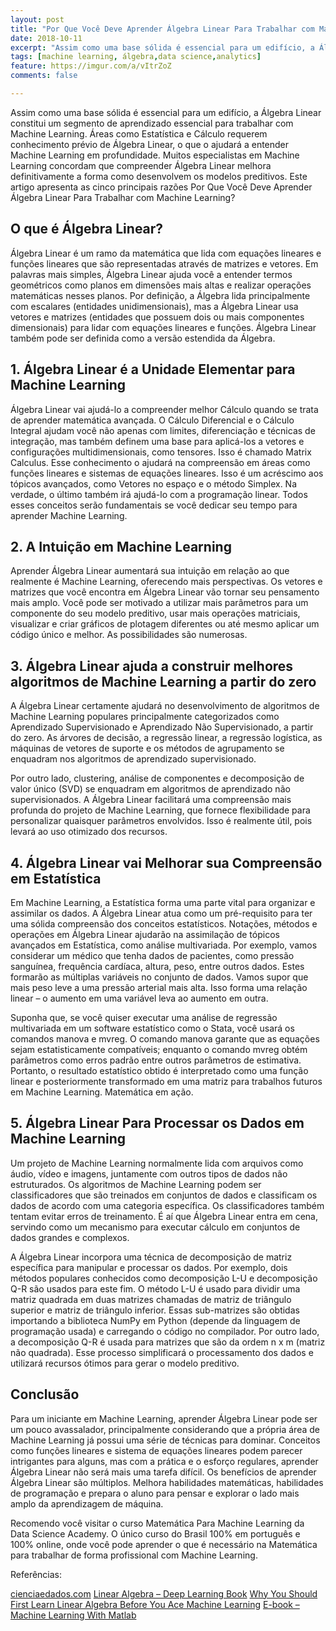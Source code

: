 ```yaml
---
layout: post
title: "Por Que Você Deve Aprender Álgebra Linear Para Trabalhar com Machine Learning?"
date: 2018-10-11
excerpt: "Assim como uma base sólida é essencial para um edifício, a Álgebra Linear constitui um segmento de aprendizado essencial para trabalhar com Machine Learning"
tags: [machine learning, álgebra,data science,analytics]
feature: https://imgur.com/a/vItrZoZ
comments: false

---
```


Assim como uma base sólida é essencial para um edifício, a Álgebra Linear constitui um segmento de aprendizado essencial para trabalhar com Machine Learning. Áreas como Estatística e Cálculo requerem conhecimento prévio de Álgebra Linear, o que o ajudará a entender Machine Learning em profundidade. Muitos especialistas em Machine Learning concordam que compreender Álgebra Linear melhora definitivamente a forma como desenvolvem os modelos preditivos. Este artigo apresenta as cinco principais razões Por Que Você Deve Aprender Álgebra Linear Para Trabalhar com Machine Learning?


## O que é Álgebra Linear?

Álgebra Linear é um ramo da matemática que lida com equações lineares e funções lineares que são representadas através de matrizes e vetores. Em palavras mais simples, Álgebra Linear ajuda você a entender termos geométricos como planos em dimensões mais altas e realizar operações matemáticas nesses planos. Por definição, a Álgebra lida principalmente com escalares (entidades unidimensionais), mas a Álgebra Linear usa vetores e matrizes (entidades que possuem dois ou mais componentes dimensionais) para lidar com equações lineares e funções. Álgebra Linear também pode ser definida como a versão estendida da Álgebra.


## 1. Álgebra Linear é a Unidade Elementar para Machine Learning

Álgebra Linear vai ajudá-lo a compreender melhor Cálculo quando se trata de aprender matemática avançada. O Cálculo Diferencial e o Cálculo Integral ajudam você não apenas com limites, diferenciação e técnicas de integração, mas também definem uma base para aplicá-los a vetores e configurações multidimensionais, como tensores. Isso é chamado Matrix Calculus. Esse conhecimento o ajudará na compreensão em áreas como funções lineares e sistemas de equações lineares. Isso é um acréscimo aos tópicos avançados, como Vetores no espaço e o método Simplex. Na verdade, o último também irá ajudá-lo com a programação linear. Todos esses conceitos serão fundamentais se você dedicar seu tempo para aprender Machine Learning.


## 2. A Intuição em Machine Learning

Aprender Álgebra Linear aumentará sua intuição em relação ao que realmente é Machine Learning, oferecendo mais perspectivas. Os vetores e matrizes que você encontra em Álgebra Linear vão tornar seu pensamento mais amplo. Você pode ser motivado a utilizar mais parâmetros para um componente do seu modelo preditivo, usar mais operações matriciais, visualizar e criar gráficos de plotagem diferentes ou até mesmo aplicar um código único e melhor. As possibilidades são numerosas.


## 3. Álgebra Linear ajuda a construir melhores algoritmos de Machine Learning a partir do zero

A Álgebra Linear certamente ajudará no desenvolvimento de algoritmos de Machine Learning populares principalmente categorizados como Aprendizado Supervisionado e Aprendizado Não Supervisionado, a partir do zero. As árvores de decisão, a regressão linear, a regressão logística, as máquinas de vetores de suporte e os métodos de agrupamento se enquadram nos algoritmos de aprendizado supervisionado.

Por outro lado, clustering, análise de componentes e decomposição de valor único (SVD) se enquadram em algoritmos de aprendizado não supervisionados. A Álgebra Linear facilitará uma compreensão mais profunda do projeto de Machine Learning, que fornece flexibilidade para personalizar quaisquer parâmetros envolvidos. Isso é realmente útil, pois levará ao uso otimizado dos recursos.


## 4. Álgebra Linear vai Melhorar sua Compreensão em Estatística

Em Machine Learning, a Estatística forma uma parte vital para organizar e assimilar os dados. A Álgebra Linear atua como um pré-requisito para ter uma sólida compreensão dos conceitos estatísticos. Notações, métodos e operações em Álgebra Linear ajudarão na assimilação de tópicos avançados em Estatística, como análise multivariada. Por exemplo, vamos considerar um médico que tenha dados de pacientes, como pressão sanguínea, frequência cardíaca, altura, peso, entre outros dados. Estes formarão as múltiplas variáveis ​​no conjunto de dados. Vamos supor que mais peso leve a uma pressão arterial mais alta. Isso forma uma relação linear – o aumento em uma variável leva ao aumento em outra.

Suponha que, se você quiser executar uma análise de regressão multivariada em um software estatístico como o Stata, você usará os comandos manova e mvreg. O comando manova garante que as equações sejam estatisticamente compatíveis; enquanto o comando mvreg obtém parâmetros como erros padrão entre outros parâmetros de estimativa. Portanto, o resultado estatístico obtido é interpretado como uma função linear e posteriormente transformado em uma matriz para trabalhos futuros em Machine Learning. Matemática em ação.


## 5. Álgebra Linear Para Processar os Dados em Machine Learning

Um projeto de Machine Learning normalmente lida com arquivos como áudio, vídeo e imagens, juntamente com outros tipos de dados não estruturados. Os algoritmos de Machine Learning podem ser classificadores que são treinados em conjuntos de dados e classificam os dados de acordo com uma categoria específica. Os classificadores também tentam evitar erros de treinamento. É aí que Álgebra Linear entra em cena, servindo como um mecanismo para executar cálculo em conjuntos de dados grandes e complexos.

A Álgebra Linear incorpora uma técnica de decomposição de matriz específica para manipular e processar os dados. Por exemplo, dois métodos populares conhecidos como decomposição L-U e decomposição Q-R são usados ​​para este fim. O método L-U é usado para dividir uma matriz quadrada em duas matrizes chamadas de matriz de triângulo superior e matriz de triângulo inferior. Essas sub-matrizes são obtidas importando a biblioteca NumPy em Python (depende da linguagem de programação usada) e carregando o código no compilador. Por outro lado, a decomposição Q-R é usada para matrizes que são da ordem n x m (matriz não quadrada). Esse processo simplificará o processamento dos dados e utilizará recursos ótimos para gerar o modelo preditivo.


## Conclusão

Para um iniciante em Machine Learning, aprender Álgebra Linear pode ser um pouco avassalador, principalmente considerando que a própria área de Machine Learning já possui uma série de técnicas para dominar. Conceitos como funções lineares e sistema de equações lineares podem parecer intrigantes para alguns, mas com a prática e o esforço regulares, aprender Álgebra Linear não será mais uma tarefa difícil. Os benefícios de aprender Álgebra Linear são múltiplos. Melhora habilidades matemáticas, habilidades de programação e prepara o aluno para pensar e explorar o lado mais amplo da aprendizagem de máquina.

Recomendo você visitar o curso Matemática Para Machine Learning da Data Science Academy. O único curso do Brasil 100% em português e 100% online, onde você pode aprender o que é necessário na Matemática para trabalhar de forma profissional com Machine Learning.



Referências:

[cienciaedados.com](http://www.cienciaedados.com/por-que-voce-deve-aprender-algebra-linear-para-trabalhar-com-machine-learning/)
[Linear Algebra – Deep Learning Book](https://www.deeplearningbook.org/contents/linear_algebra.html)
[Why You Should First Learn Linear Algebra Before You Ace Machine Learning](https://www.analyticsindiamag.com/first-learn-linear-algebra-ace-machine-learning/)
[E-book – Machine Learning With Matlab](https://www.mathworks.com/campaigns/offers/machine-learning-with-matlab.html)




